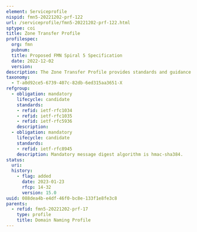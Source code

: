 ```yaml
---
element: Serviceprofile
nispid: fmn5-20221202-prf-122
url: /serviceprofile/fmn5-20221202-prf-122.html
sptype: coi
title: Zone Transfer Profile
profilespec:
  org: fmn
  pubnum: 
  title: Proposed FMN Spiral 5 Specification
  date: 2022-12-02
  version: 
description: The Zone Transfer Profile provides standards and guidance to support zone synchronization in the hierarchical distributed name system for authoritative name servers of federated mission network ing.
taxonomy:
  - T-a0d92ce5-6739-407c-82db-6ed315aa3651-X
refgroup:
  - obligation: mandatory
    lifecycle: candidate
    standards: 
    - refid: ietf-rfc1034
    - refid: ietf-rfc1035
    - refid: ietf-rfc5936
    description: 
  - obligation: mandatory
    lifecycle: candidate
    standards: 
    - refid: ietf-rfc8945
    description: Mandatory message digest algorithm is hmac-sha384.
status:
  uri: 
  history: 
    - flag: added
      date: 2023-01-23
      rfcp: 14-32
      version: 15.0
uuid: 088dea4b-e4df-46f0-bc8e-133f1e8fe3c8
parents:
  - refid: fmn5-20221202-prf-17
    type: profile
    title: Domain Naming Profile
---
```

